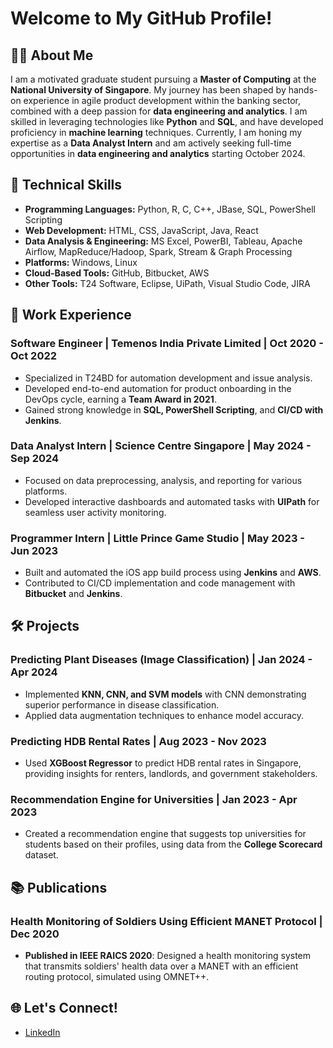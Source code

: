# Welcome to My GitHub Profile!

## 👨‍💻 About Me
I am a motivated graduate student pursuing a **Master of Computing** at the **National University of Singapore**. My journey has been shaped by hands-on experience in agile product development within the banking sector, combined with a deep passion for **data engineering and analytics**. I am skilled in leveraging technologies like **Python** and **SQL**, and have developed proficiency in **machine learning** techniques. Currently, I am honing my expertise as a **Data Analyst Intern** and am actively seeking full-time opportunities in **data engineering and analytics** starting October 2024.

## 🔧 Technical Skills
- **Programming Languages:** Python, R, C, C++, JBase, SQL, PowerShell Scripting
- **Web Development:** HTML, CSS, JavaScript, Java, React
- **Data Analysis & Engineering:** MS Excel, PowerBI, Tableau, Apache Airflow, MapReduce/Hadoop, Spark, Stream & Graph Processing
- **Platforms:** Windows, Linux
- **Cloud-Based Tools:** GitHub, Bitbucket, AWS
- **Other Tools:** T24 Software, Eclipse, UiPath, Visual Studio Code, JIRA

## 💼 Work Experience
### Software Engineer | Temenos India Private Limited | Oct 2020 - Oct 2022
- Specialized in T24BD for automation development and issue analysis.
- Developed end-to-end automation for product onboarding in the DevOps cycle, earning a **Team Award in 2021**.
- Gained strong knowledge in **SQL, PowerShell Scripting**, and **CI/CD with Jenkins**.

### Data Analyst Intern | Science Centre Singapore | May 2024 - Sep 2024
- Focused on data preprocessing, analysis, and reporting for various platforms.
- Developed interactive dashboards and automated tasks with **UIPath** for seamless user activity monitoring.

### Programmer Intern | Little Prince Game Studio | May 2023 - Jun 2023
- Built and automated the iOS app build process using **Jenkins** and **AWS**.
- Contributed to CI/CD implementation and code management with **Bitbucket** and **Jenkins**.

## 🛠️ Projects
### Predicting Plant Diseases (Image Classification) | Jan 2024 - Apr 2024
- Implemented **KNN, CNN, and SVM models** with CNN demonstrating superior performance in disease classification.
- Applied data augmentation techniques to enhance model accuracy.

### Predicting HDB Rental Rates | Aug 2023 - Nov 2023
- Used **XGBoost Regressor** to predict HDB rental rates in Singapore, providing insights for renters, landlords, and government stakeholders.

### Recommendation Engine for Universities | Jan 2023 - Apr 2023
- Created a recommendation engine that suggests top universities for students based on their profiles, using data from the **College Scorecard** dataset.

## 📚 Publications
### Health Monitoring of Soldiers Using Efficient MANET Protocol | Dec 2020
- **Published in IEEE RAICS 2020**: Designed a health monitoring system that transmits soldiers' health data over a MANET with an efficient routing protocol, simulated using OMNET++.

## 🌐 Let's Connect!
- [LinkedIn](https://www.linkedin.com/in/premi-j/)
